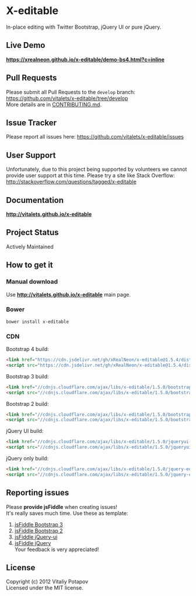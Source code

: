 # X-editable
In-place editing with Twitter Bootstrap, jQuery UI or pure jQuery.  

## Live Demo
**https://xrealneon.github.io/x-editable/demo-bs4.html?c=inline**

## Pull Requests
Please submit all Pull Requests to the `develop` branch: https://github.com/vitalets/x-editable/tree/develop  
More details are in [CONTRIBUTING.md](/CONTRIBUTING.md).

## Issue Tracker
Please report all issues here:  https://github.com/vitalets/x-editable/issues

## User Support
Unfortunately, due to this project being supported by volunteers we cannot provide user support at this time. Please try a site like Stack Overflow:  http://stackoverflow.com/questions/tagged/x-editable

## Documentation
**http://vitalets.github.io/x-editable**

## Project Status
Actively Maintained

## How to get it

### Manual download
Use **http://vitalets.github.io/x-editable** main page.

### Bower
````
bower install x-editable
````

### CDN
Bootstrap 4 build:
````html
<link href="https://cdn.jsdelivr.net/gh/xRealNeon/x-editable@1.5.4/dist/bootstrap4-editable/css/bootstrap-editable.min.css" rel="stylesheet"/>
<script src="https://cdn.jsdelivr.net/gh/xRealNeon/x-editable@1.5.4/dist/bootstrap4-editable/js/bootstrap-editable.min.js"></script>
````

Bootstrap 3 build:
````html
<link href="//cdnjs.cloudflare.com/ajax/libs/x-editable/1.5.0/bootstrap3-editable/css/bootstrap-editable.css" rel="stylesheet"/>
<script src="//cdnjs.cloudflare.com/ajax/libs/x-editable/1.5.0/bootstrap3-editable/js/bootstrap-editable.min.js"></script>
````

Bootstrap 2 build:
````html
<link href="//cdnjs.cloudflare.com/ajax/libs/x-editable/1.5.0/bootstrap-editable/css/bootstrap-editable.css" rel="stylesheet"/>
<script src="//cdnjs.cloudflare.com/ajax/libs/x-editable/1.5.0/bootstrap-editable/js/bootstrap-editable.min.js"></script>
````

jQuery UI build:
````html
<link href="//cdnjs.cloudflare.com/ajax/libs/x-editable/1.5.0/jqueryui-editable/css/jqueryui-editable.css" rel="stylesheet"/>
<script src="//cdnjs.cloudflare.com/ajax/libs/x-editable/1.5.0/jqueryui-editable/js/jqueryui-editable.min.js"></script>
````

jQuery only build:
````html
<link href="//cdnjs.cloudflare.com/ajax/libs/x-editable/1.5.0/jquery-editable/css/jquery-editable.css" rel="stylesheet"/>
<script src="//cdnjs.cloudflare.com/ajax/libs/x-editable/1.5.0/jquery-editable/js/jquery-editable-poshytip.min.js"></script>
````


## Reporting issues
Please **provide jsFiddle** when creating issues!   
It's really saves much time. Use these as template:   
1. [jsFiddle Bootstrap 3](http://jsfiddle.net/xBB5x/15155/)  
2. [jsFiddle Bootstrap 2](http://jsfiddle.net/xBB5x/1817/)  
3. [jsFiddle jQuery-ui](http://jsfiddle.net/xBB5x/2511/)  
4. [jsFiddle jQuery](http://jsfiddle.net/xBB5x/197)    
Your feedback is very appreciated!

## License
Copyright (c) 2012 Vitaliy Potapov  
Licensed under the MIT license.
